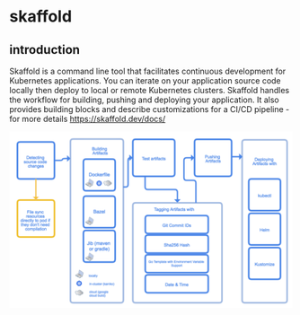 # skaffold
## introduction
Skaffold is a command line tool that facilitates continuous development for Kubernetes applications. You can iterate on your application source code locally then deploy to local or remote Kubernetes clusters. Skaffold handles the workflow for building, pushing and deploying your application. It also provides building blocks and describe customizations for a CI/CD pipeline - for more details https://skaffold.dev/docs/

![Alt text](./images/architecture.png "Skaffold Architecture")

